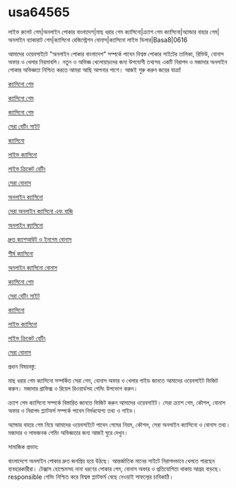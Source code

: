 # usa64565
লাইভ রুলেট গেম|অনলাইন পোকার বাংলাদেশ|মাছ ধরার গেম ক্যাসিনো|ক্র্যাশ গেম ক্যাসিনো|অ্যান্ডার বাহার গেম|অনলাইন ব্যাকারাট গেম|ক্যাসিনো রেজিস্ট্রেশন বোনাস|ক্যাসিনো লাইভ ডিলার|Basa8|0616

আমাদের ওয়েবসাইটে "অনলাইন পোকার বাংলাদেশ" সম্পর্কে পাবেন বিশ্বস্ত পোকার সাইটের তালিকা, রিভিউ, বোনাস অফার ও খেলার নিয়মাবলি। নতুন ও অভিজ্ঞ খেলোয়াড়দের জন্য উপযোগী তথ্যসহ একটি নিরাপদ ও মজাদার অনলাইন পোকার অভিজ্ঞতা নিশ্চিত করতে আমরা আছি আপনার পাশে। আজই শুরু করুন জয়ের যাত্রা!

<a href="https://basa8pc.com/">ক্যাসিনো গেম</a>

<a href="https://basa8pc.com/">ক্যাসিনো গেম</a>

<a href="https://basa8pc.com/">ক্যাসিনো গেম</a>

<a href="https://basa8pc.net/">সেরা বেটিং সাইট</a>

<a href="https://basa8live.com/">ক্যাসিনো</a>

<a href="https://basa8live.net/">লাইভ ক্যাসিনো</a>

<a href="https://basa8uk.com/">লাইভ ক্রিকেট বেটিং</a>

<a href="https://basa8uk.net/">সেরা বোনাস</a>

<a href="https://basa8hub.com/">অনলাইন ক্যাসিনো</a>

<a href="https://basa8hub.net/">সেরা অনলাইন ক্যাসিনো এবং বাজি</a>

<a href="https://basa8sx.com/">অনলাইন ক্যাসিনো</a>

<a href="https://basa8sx.net/">দ্রুত ক্যাশআউট ও ইনগেম বোনাস</a>

<a href="https://basa8wap.net/">শীর্ষ ক্যাসিনো</a>

<a href="https://basa8wap.com/">অনলাইন ক্যাসিনো বোনাস</a>

<a href="https://basa8pc.com/">ক্যাসিনো গেম</a>

<a href="https://basa8pc.net/">সেরা বেটিং সাইট</a>

<a href="https://basa8live.com/">ক্যাসিনো</a>

<a href="https://basa8live.net/">লাইভ ক্যাসিনো</a>

<a href="https://basa8uk.com/">লাইভ ক্রিকেট বেটিং</a>

<a href="https://basa8uk.net/">সেরা বোনাস</a>

প্রধান বিষয়বস্তু:

মাছ ধরার গেম ক্যাসিনো সম্পর্কিত সেরা গেম, বোনাস অফার ও খেলার গাইড জানতে আমাদের ওয়েবসাইট ভিজিট করুন। মজাদার গ্রাফিক্স ও রিয়েল রিওয়ার্ডসহ গেমিং উপভোগ করুন।

ক্র্যাশ গেম ক্যাসিনো সম্পর্কে বিস্তারিত জানতে ভিজিট করুন আমাদের ওয়েবসাইট। সেরা ক্র্যাশ গেম, কৌশল, বোনাস অফার ও নিরাপদ প্ল্যাটফর্ম সম্পর্কে পাবেন নির্ভরযোগ্য তথ্য ও গাইড।

অ্যান্ডার বাহার গেম নিয়ে আমাদের ওয়েবসাইটে পাবেন গেমের নিয়ম, কৌশল, সেরা অনলাইন ক্যাসিনো ও বোনাস তথ্য। মজাদার ও লাভজনক গেমিং অভিজ্ঞতার জন্য আজই ঘুরে দেখুন।

সামাজিক প্রভাব:

বাংলাদেশে অনলাইন পোকার দ্রুত জনপ্রিয় হয়ে উঠছে। আন্তর্জাতিক মানের সাইটে নিরাপদভাবে খেলতে পারছেন ব্যবহারকারীরা। টেক্সাস হোল্ডেমসহ নানা ধরণের পোকার গেম, বোনাস অফার ও প্রতিযোগিতা থাকায় আগ্রহ বাড়ছে। responsible গেমিং নিশ্চিত করে বিশ্বস্ত প্ল্যাটফর্ম বেছে নেওয়াই সাফল্যের চাবিকাঠি।
